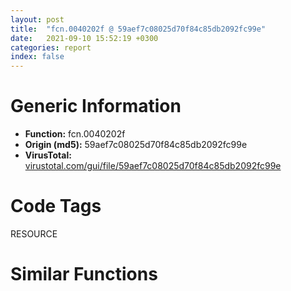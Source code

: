 ```yaml
---
layout: post
title:  "fcn.0040202f @ 59aef7c08025d70f84c85db2092fc99e"
date:   2021-09-10 15:52:19 +0300
categories: report
index: false
---
```


# Generic Information
- **Function:** fcn.0040202f
- **Origin (md5):** 59aef7c08025d70f84c85db2092fc99e
- **VirusTotal:** [virustotal.com/gui/file/59aef7c08025d70f84c85db2092fc99e][virustotal_ref]

# Code Tags
<span class="tag" id="RESOURCE">RESOURCE</span>


# Similar Functions
<script type="text/javascript" src="https://www.gstatic.com/charts/loader.js"></script>
<script type="text/javascript">

    google.charts.load('current', {'packages':['corechart']});
    google.charts.setOnLoadCallback(drawChart);

    function drawChart() {
    var data = new google.visualization.DataTable();
        data.addColumn('number', 'X');
        data.addColumn('number', 'Y');
        data.addColumn({type: 'string', role: 'tooltip', 'p': {'html': true}});
        data.addColumn({'type': 'string', 'role': 'style'});
        
        data.addRows([
    [35.736358642578125, 232.1048583984375, '<b><a href="/report/fcn.0040202f@59aef7c08025d70f84c85db2092fc99e">fcn.0040202f</a><br>@59aef7c08025d70f84c85db2092fc99e</b><br><br>mov eax dword[esp+8]<br>shr eax 4<br>inc eax<br>movzx eax ax<br>push 6<br>push eax<br>push dword[esp+0xc]<br>call dword[sym.imp.KERNEL32.dll_FindResourceA]<br>test eax eax<br>jne 0x40204c<br>ret<br>push dword[esp+8]<br>push eax<br>push dword[esp+0xc]<br>call fcn.00401fd3<br>add esp 0xc<br>ret<br>', 'point { fill-color: #e0440e; }'],
[64.55039978027344, 232.7771453857422, '<b><a href="/report/fcn.00404130@9c2b894b84f59672d8be2e984066f76f">fcn.00404130</a><br>@9c2b894b84f59672d8be2e984066f76f</b><br><br>push ebp<br>mov ebp esp<br>mov eax dword[ebp+0xc]<br>shr eax 4<br>inc eax<br>push 6<br>movzx eax ax<br>push eax<br>push dword[ebp+8]<br>call dword[sym.imp.KERNEL32.dll_FindResourceW]<br>test eax eax<br>jne 0x40414f<br>pop ebp<br>ret<br>push dword[ebp+0xc]<br>push eax<br>push dword[ebp+8]<br>call fcn.004040c0<br>add esp 0xc<br>pop ebp<br>ret<br>', 'null'],
[-125.45904541015625, 68.65711212158203, '<b><a href="/report/fcn.00405350@d59f9c4f445b9f980173dec064f55091">fcn.00405350</a><br>@d59f9c4f445b9f980173dec064f55091</b><br><br>mov eax dword[esp+4]<br>test eax eax<br>jne 0x40535b<br>mov al 1<br>ret<br>push eax<br>call dword[sym.imp.KERNEL32.dll_FreeLibrary]<br>neg eax<br>sbb eax eax<br>neg eax<br>ret<br>', 'null'],
[-84.29234313964844, 43.512149810791016, '<b><a href="/report/fcn.6408a9c0@07e4412910bcf0f5969ef64c44eecb2d">fcn.6408a9c0</a><br>@07e4412910bcf0f5969ef64c44eecb2d</b><br><br>sub esp 8<br>lea eax [esp+4]<br>mov dword[esp] 0<br>push eax<br>lea eax [esp+4]<br>mov dword[esp+8] 4<br>push eax<br>push 0x1008<br>push 0xffff<br>push dword[esp+0x1c]<br>call dword[sym.imp.WS2_32.dll_getsockopt]<br>test eax eax<br>je 0x6408aa01<br>call dword[sym.imp.WS2_32.dll_WSAGetLastError]<br>or eax 0xffffffff<br>add esp 8<br>ret<br>mov eax dword[esp]<br>cmp eax 1<br>jne 0x6408aa0f<br>xor eax eax<br>add esp 8<br>ret<br>cmp eax 2<br>jne 0x6408a9fa<br>mov eax 1<br>add esp 8<br>ret<br>', 'null'],
[-17.455074310302734, 39.92700958251953, '<b><a href="/report/fcn.1000cae0@4c3818fdf32d89a09257dbc9d3e142ea">fcn.1000cae0</a><br>@4c3818fdf32d89a09257dbc9d3e142ea</b><br><br>sub esp 0x60<br>mov eax 0x1002f208<br>push esi<br>lea edx [eax+2]<br>lea esp [esp]<br>mov cx word[eax]<br>add eax 2<br>test cx cx<br>jne 0x1000caf0<br>sub eax edx<br>sar eax 1<br>mov edx eax<br>mov eax edi<br>lea esi [eax+2]<br>mov cx word[eax]<br>add eax 2<br>test cx cx<br>jne 0x1000cb06<br>sub eax esi<br>sar eax 1<br>add eax edx<br>xor ecx ecx<br>lea eax [eax+eax+4]<br>mov edx 2<br>mul edx<br>seto cl<br>neg ecx<br>or ecx eax<br>push ecx<br>call fcn.100130d2<br>mov esi eax<br>add esp 4<br>test esi esi<br>je 0x1000cbb8<br>push edi<br>push 0x1002f208<br>push str._s__s<br>mov edx esi<br>call fcn.1000bb40<br>push 0x44<br>lea eax [esp+0x28]<br>push 0<br>push eax<br>call fcn.100157d0<br>add esp 0x18<br>lea ecx [esp+0x18]<br>push ecx<br>mov dword[esp+0x1c] 0x44<br>call dword[sym.imp.KERNEL32.dll_GetStartupInfoW]<br>xor eax eax<br>lea edx [esp+8]<br>push edx<br>mov dword[esp+0xc] eax<br>mov dword[esp+0x10] eax<br>mov dword[esp+0x14] eax<br>mov dword[esp+0x18] eax<br>lea eax [esp+0x1c]<br>push eax<br>push 0<br>push 0<br>push 0x8000000<br>push 0<br>push 0<br>push 0<br>push esi<br>push 0<br>mov word[esp+0x70] 0<br>call dword[sym.imp.KERNEL32.dll_CreateProcessW]<br>test eax eax<br>push esi<br>jne 0x1000cbbf<br>call fcn.100135dc<br>add esp 4<br>xor eax eax<br>pop esi<br>add esp 0x60<br>ret<br>call fcn.100135dc<br>mov ecx dword[esp+0xc]<br>add esp 4<br>push 0xffffffffffffffff<br>push ecx<br>call dword[sym.imp.KERNEL32.dll_WaitForSingleObject]<br>mov edx dword[esp+0xc]<br>mov esi dword[sym.imp.KERNEL32.dll_CloseHandle]<br>push edx<br>call esi<br>mov eax dword[esp+8]<br>push eax<br>call esi<br>mov eax 1<br>pop esi<br>add esp 0x60<br>ret<br>', 'null'],
[142.13027954101562, 63.45252227783203, '<b><a href="/report/fcn.100049d0@4c3818fdf32d89a09257dbc9d3e142ea">fcn.100049d0</a><br>@4c3818fdf32d89a09257dbc9d3e142ea</b><br><br>sub esp 8<br>push ebx<br>lea eax [esp+4]<br>push eax<br>push 0x2001f<br>push 0<br>push str.SOFTWAREMicrosoftWindowsCurrentVersionUninstall<br>push 0x80000002<br>mov dword[esp+0x18] 0<br>call dword[sym.imp.ADVAPI32.dll_RegOpenKeyExW]<br>test eax eax<br>jne 0x10004a45<br>mov ebx dword[esp+4]<br>push edi<br>push str.DisplayVersion<br>lea ecx [esp+0xc]<br>push ecx<br>lea edi [esp+0x14]<br>mov dword[esp+0x10] ebx<br>mov dword[esp+0x14] 0x104<br>call fcn.10004780<br>test eax eax<br>pop edi<br>jne 0x10004a3a<br>test ebx ebx<br>je 0x10004a30<br>push ebx<br>call dword[sym.imp.ADVAPI32.dll_RegCloseKey]<br>mov eax 1<br>pop ebx<br>add esp 8<br>ret<br>test ebx ebx<br>je 0x10004a45<br>push ebx<br>call dword[sym.imp.ADVAPI32.dll_RegCloseKey]<br>xor eax eax<br>pop ebx<br>add esp 8<br>ret<br>', 'null'],
[117.61737823486328, 105.74010467529297, '<b><a href="/report/fcn.10004b60@4c3818fdf32d89a09257dbc9d3e142ea">fcn.10004b60</a><br>@4c3818fdf32d89a09257dbc9d3e142ea</b><br><br>sub esp 0x10<br>push esi<br>push edi<br>lea eax [esp+8]<br>push eax<br>push 0x2001f<br>push 0<br>push str.SOFTWAREsinasinashow<br>push 0x80000002<br>mov dword[esp+0x1c] 0<br>call dword[sym.imp.ADVAPI32.dll_RegOpenKeyExW]<br>test eax eax<br>jne 0x10004be7<br>mov esi dword[esp+8]<br>lea ecx [esp+0x10]<br>push ecx<br>lea edx [esp+0x10]<br>push edx<br>mov dword[esp+0x14] eax<br>lea eax [esp+0x1c]<br>push eax<br>push 0<br>push str.time<br>mov edi 4<br>push esi<br>mov dword[esp+0x28] edi<br>call dword[sym.imp.ADVAPI32.dll_RegQueryValueExW]<br>test eax eax<br>jne 0x10004bdc<br>cmp dword[esp+0x14] edi<br>jne 0x10004bdc<br>test esi esi<br>mov edi dword[esp+0xc]<br>je 0x10004bd4<br>push esi<br>call dword[sym.imp.ADVAPI32.dll_RegCloseKey]<br>mov eax edi<br>pop edi<br>pop esi<br>add esp 0x10<br>ret<br>test esi esi<br>je 0x10004be7<br>push esi<br>call dword[sym.imp.ADVAPI32.dll_RegCloseKey]<br>pop edi<br>xor eax eax<br>pop esi<br>add esp 0x10<br>ret<br>', 'null'],
[-185.36764526367188, 29.843029022216797, '<b><a href="/report/fcn.00405890@9c2b894b84f59672d8be2e984066f76f">fcn.00405890</a><br>@9c2b894b84f59672d8be2e984066f76f</b><br><br>push esi<br>mov esi ecx<br>mov eax dword[esi+0xd0]<br>test eax eax<br>jne 0x4058dc<br>push eax<br>push eax<br>push eax<br>push eax<br>push esi<br>push 0x405900<br>call fcn.0042c0eb<br>mov dword[esi+0xd0] eax<br>test eax eax<br>jne 0x4058c3<br>push 0x5b88cc<br>call fcn.00405f90<br>add esp 4<br>mov eax dword[esi+0xd0]<br>mov dword[eax+0x28] 0<br>mov dword[esi+0xd4] 1<br>pop esi<br>ret<br>cmp dword[esi+0xd4] 2<br>jne 0x4058f8<br>push dword[eax+0x2c]<br>call dword[sym.imp.KERNEL32.dll_ResumeThread]<br>mov dword[esi+0xd4] 1<br>pop esi<br>ret<br>', 'null'],
[-33.019805908203125, -147.65911865234375, '<b><a href="/report/fcn.10004680@4c3818fdf32d89a09257dbc9d3e142ea">fcn.10004680</a><br>@4c3818fdf32d89a09257dbc9d3e142ea</b><br><br>push ecx<br>push ebx<br>push ebp<br>mov ebp dword[esp+0x10]<br>push esi<br>push edi<br>xor edi edi<br>push edi<br>mov ecx 0x10035aa8<br>call fcn.10012ae2<br>mov esi eax<br>test esi esi<br>mov dword[esp+0x10] 1<br>je 0x100046f1<br>test edi edi<br>jne 0x100046f1<br>mov eax ebp<br>shr eax 4<br>add eax 1<br>push edi<br>movzx ecx ax<br>push ecx<br>push 6<br>push esi<br>call dword[sym.imp.KERNEL32.dll_FindResourceExW]<br>mov ebx eax<br>test ebx ebx<br>je 0x100046d5<br>push esi<br>mov eax ebp<br>call fcn.10004620<br>mov edi eax<br>add esp 4<br>test edi edi<br>jne 0x100046f9<br>mov ebx dword[esp+0x10]<br>push ebx<br>mov ecx 0x10035aa8<br>call fcn.10012ae2<br>mov esi eax<br>add ebx 1<br>test esi esi<br>mov dword[esp+0x10] ebx<br>jne 0x100046a4<br>pop edi<br>pop esi<br>pop ebp<br>xor eax eax<br>pop ebx<br>pop ecx<br>ret<br>pop edi<br>mov eax esi<br>pop esi<br>pop ebp<br>pop ebx<br>pop ecx<br>ret<br>', 'null'],
[-207.42257690429688, -24.941720962524414, '<b><a href="/report/fcn.005ba7b0@52d540e8e13e0f0bbb8946b2363a382d">fcn.005ba7b0</a><br>@52d540e8e13e0f0bbb8946b2363a382d</b><br><br>push esi<br>mov esi edx<br>push edi<br>mov eax esi<br>mov edi ecx<br>shr eax 4<br>push 0<br>inc eax<br>movzx eax ax<br>push eax<br>push 6<br>push edi<br>call dword[sym.imp.KERNEL32.dll_FindResourceExW]<br>test eax eax<br>jne 0x5ba7d2<br>pop edi<br>pop esi<br>ret<br>push esi<br>mov edx eax<br>mov ecx edi<br>call fcn.005ba840<br>add esp 4<br>pop edi<br>pop esi<br>ret<br>', 'null'],
[-180.75193786621094, -13.80897045135498, '<b><a href="/report/fcn.005ba8b0@52d540e8e13e0f0bbb8946b2363a382d">fcn.005ba8b0</a><br>@52d540e8e13e0f0bbb8946b2363a382d</b><br><br>push esi<br>mov esi edx<br>push edi<br>mov eax esi<br>mov edi ecx<br>shr eax 4<br>inc eax<br>push 6<br>movzx eax ax<br>push eax<br>push edi<br>call dword[sym.imp.KERNEL32.dll_FindResourceW]<br>test eax eax<br>jne 0x5ba8d0<br>pop edi<br>pop esi<br>ret<br>push esi<br>mov edx eax<br>mov ecx edi<br>call fcn.005ba840<br>add esp 4<br>pop edi<br>pop esi<br>ret<br>', 'null'],
[65.27904510498047, 51.61626434326172, '<b><a href="/report/fcn.00454820@4fe6510221c33bf023f6abed461fc13f">fcn.00454820</a><br>@4fe6510221c33bf023f6abed461fc13f</b><br><br>sub esp 0x18<br>lea eax [esp+4]<br>push eax<br>push 0x28<br>call dword[sym.imp.KERNEL32.dll_GetCurrentProcess]<br>push eax<br>call dword[sym.imp.ADVAPI32.dll_OpenProcessToken]<br>test eax eax<br>jne 0x454841<br>xor al al<br>add esp 0x18<br>ret<br>lea ecx [esp+0xc]<br>push ecx<br>push str.SeShutdownPrivilege<br>push 0<br>call dword[sym.imp.ADVAPI32.dll_LookupPrivilegeValueW]<br>mov eax dword[esp+4]<br>push 0<br>push 0<br>push 0<br>lea edx [esp+0x14]<br>push edx<br>push 0<br>push eax<br>mov dword[esp+0x20] 1<br>mov dword[esp+0x2c] 2<br>call dword[sym.imp.ADVAPI32.dll_AdjustTokenPrivileges]<br>call dword[sym.imp.KERNEL32.dll_GetLastError]<br>test eax eax<br>jne 0x45483b<br>mov ecx dword[esp+0x1c]<br>push eax<br>push ecx<br>call dword[sym.imp.USER32.dll_ExitWindowsEx]<br>test eax eax<br>setne al<br>add esp 0x18<br>ret<br>', 'null'],
[-20.722198486328125, -19.149503707885742, '<b><a href="/report/fcn.00453e70@289859175c221b107317af7727d26c17">fcn.00453e70</a><br>@289859175c221b107317af7727d26c17</b><br><br>push ecx<br>push ebx<br>mov ebx dword[esp+0xc]<br>push edi<br>xor edi edi<br>mov dword[esp+8] edi<br>cmp ebx edi<br>jne 0x453e87<br>pop edi<br>xor eax eax<br>pop ebx<br>pop ecx<br>ret<br>mov eax dword[ebx+0xc]<br>push ebp<br>mov ebp dword[eax]<br>cmp ebp edi<br>je 0x453f8b<br>mov dword[esp+0x14] edi<br>push esi<br>lea ebx [ebx]<br>push 0x20<br>push 1<br>call dword[0x4cfe90]<br>mov esi eax<br>add esp 8<br>test esi esi<br>je 0x453f75<br>mov ecx dword[ebx]<br>push ecx<br>call dword[0x4cfe8c]<br>add esp 4<br>mov dword[esi+0x14] eax<br>test eax eax<br>je 0x453f55<br>push 0x10<br>push 1<br>call dword[0x4cfe90]<br>add esp 8<br>mov dword[esi+0x18] eax<br>test eax eax<br>je 0x453f61<br>cmp dword[esp+0x10] 0<br>jne 0x453eed<br>mov dword[esp+0x10] esi<br>test edi edi<br>je 0x453ef4<br>mov dword[edi+0x1c] esi<br>movsx edx word[ebx+8]<br>mov eax edx<br>sub eax 2<br>mov dword[esi+4] edx<br>mov dword[esi+8] 1<br>mov dword[esi+0x10] 0x10<br>jne 0x453f2f<br>mov edi dword[esi+0x18]<br>mov eax dword[ebp]<br>mov edx dword[esp+0x1c]<br>mov dword[edi+4] eax<br>mov cx word[ebx+8]<br>push edx<br>mov word[edi] cx<br>call dword[sym.imp.WS2_32.dll_htons]<br>mov word[edi+2] ax<br>mov eax dword[esp+0x18]<br>mov ecx dword[ebx+0xc]<br>mov ebp dword[eax+ecx+4]<br>add eax 4<br>mov edi esi<br>mov dword[esp+0x18] eax<br>test ebp ebp<br>jne 0x453ea0<br>mov eax dword[esp+0x10]<br>pop esi<br>pop ebp<br>pop edi<br>pop ebx<br>pop ecx<br>ret<br>push esi<br>call dword[0x4cfe84]<br>add esp 4<br>jmp 0x453f75<br>mov edx dword[esi+0x14]<br>push edx<br>call dword[0x4cfe84]<br>push esi<br>call dword[0x4cfe84]<br>add esp 8<br>mov eax dword[esp+0x10]<br>push eax<br>call fcn.00453c70<br>add esp 4<br>mov dword[esp+0x10] 0<br>pop esi<br>mov eax dword[esp+0xc]<br>pop ebp<br>pop edi<br>pop ebx<br>pop ecx<br>ret<br>', 'null'],
[-68.97425079345703, -0.9554634690284729, '<b><a href="/report/fcn.004532a0@289859175c221b107317af7727d26c17">fcn.004532a0</a><br>@289859175c221b107317af7727d26c17</b><br><br>sub esp 8<br>push esi<br>push edi<br>mov edi dword[esp+0x14]<br>mov esi dword[edi+0x5d8]<br>test esi esi<br>je 0x4532f9<br>mov eax dword[edi+0x44]<br>test eax eax<br>jne 0x4532bf<br>cmp dword[edi+0x40] eax<br>je 0x4532f9<br>mov dword[esp+8] esi<br>mov dword[esp+0xc] 0<br>test eax eax<br>jne 0x4532d2<br>mov eax dword[edi+0x40]<br>push 0x453280<br>lea ecx [esp+0xc]<br>add eax 0x68<br>push ecx<br>push eax<br>call fcn.0046e3a0<br>add esp 0xc<br>cmp dword[esp+0xc] 0<br>jne 0x453302<br>mov dword[edi+0x5d8] 0<br>pop edi<br>or eax 0xffffffff<br>pop esi<br>add esp 8<br>ret<br>mov eax dword[esp+0x18]<br>test eax eax<br>je 0x45330c<br>mov dword[eax] esi<br>cmp dword[esi+0x17c] 0<br>mov edi dword[esi+0x154]<br>jne 0x4532f9<br>push 2<br>push 1<br>lea edx [esp+0x1c]<br>push edx<br>push edi<br>call dword[sym.imp.WS2_32.dll_recv]<br>test eax eax<br>je 0x4532f9<br>mov eax edi<br>pop edi<br>pop esi<br>add esp 8<br>ret<br>', 'null'],
[8.460650444030762, 88.7372055053711, '<b><a href="/report/fcn.005171a0@c60344b51fa39a329b92557d24ff7670">fcn.005171a0</a><br>@c60344b51fa39a329b92557d24ff7670</b><br><br>sub esp 0xc<br>push esi<br>push 0x5de200<br>call dword[sym.imp.KERNEL32.dll_LoadLibraryW]<br>mov esi eax<br>test esi esi<br>je 0x517214<br>push str.RtlGetNtVersionNumbers<br>push esi<br>mov dword[esp+0xc] 0<br>mov dword[esp+0x10] 0<br>mov dword[esp+0x14] 0<br>call dword[sym.imp.KERNEL32.dll_GetProcAddress]<br>test eax eax<br>je 0x51720d<br>lea ecx [esp+0xc]<br>push ecx<br>lea edx [esp+0xc]<br>push edx<br>lea ecx [esp+0xc]<br>push ecx<br>call eax<br>cmp dword[esp+4] 6<br>jne 0x51720d<br>mov eax dword[esp+8]<br>cmp eax 3<br>je 0x517203<br>cmp eax 2<br>jne 0x51720d<br>mov eax 1<br>pop esi<br>add esp 0xc<br>ret<br>push esi<br>call dword[sym.imp.KERNEL32.dll_FreeLibrary]<br>xor eax eax<br>pop esi<br>add esp 0xc<br>ret<br>', 'null'],
[46.32756423950195, 6.141931533813477, '<b><a href="/report/fcn.00471e50@289859175c221b107317af7727d26c17">fcn.00471e50</a><br>@289859175c221b107317af7727d26c17</b><br><br>sub esp 0xc<br>push ebx<br>push ebp<br>push esi<br>push edi<br>mov edi dword[esp+0x24]<br>mov eax edi<br>lea edx [eax+1]<br>mov cl byte[eax]<br>inc eax<br>test cl cl<br>jne 0x471e60<br>sub eax edx<br>mov esi eax<br>lea ebp [esi+esi]<br>push ebp<br>call dword[0x4cfe80]<br>mov ebx eax<br>add esp 4<br>test ebx ebx<br>jne 0x471e89<br>pop edi<br>pop esi<br>pop ebp<br>lea eax [ebx+0x1b]<br>pop ebx<br>add esp 0xc<br>ret<br>mov ecx ebx<br>call fcn.00471df0<br>push 0xf0000000<br>push 1<br>push 0<br>push 0<br>lea eax [esp+0x24]<br>push eax<br>call dword[sym.imp.ADVAPI32.dll_CryptAcquireContextA]<br>mov esi dword[esp+0x28]<br>test eax eax<br>je 0x471f0f<br>mov edx dword[esp+0x14]<br>lea ecx [esp+0x10]<br>push ecx<br>push 0<br>push 0<br>push 0x8002<br>push edx<br>call dword[sym.imp.ADVAPI32.dll_CryptCreateHash]<br>test eax eax<br>je 0x471f02<br>mov eax dword[esp+0x10]<br>push 0<br>push ebp<br>push ebx<br>push eax<br>mov dword[esp+0x28] 0x10<br>call dword[sym.imp.ADVAPI32.dll_CryptHashData]<br>mov edx dword[esp+0x10]<br>push 0<br>lea ecx [esp+0x1c]<br>push ecx<br>push esi<br>push 2<br>push edx<br>call dword[sym.imp.ADVAPI32.dll_CryptGetHashParam]<br>mov eax dword[esp+0x10]<br>push eax<br>call dword[sym.imp.ADVAPI32.dll_CryptDestroyHash]<br>mov ecx dword[esp+0x14]<br>push 0<br>push ecx<br>call dword[sym.imp.ADVAPI32.dll_CryptReleaseContext]<br>xor eax eax<br>mov dword[esi+0x10] eax<br>push ebx<br>mov byte[esi+0x14] al<br>call dword[0x4cfe84]<br>add esp 4<br>pop edi<br>pop esi<br>pop ebp<br>xor eax eax<br>pop ebx<br>add esp 0xc<br>ret<br>', 'null'],
[132.81932067871094, 32.42734909057617, '<b><a href="/report/fcn.10004a50@4c3818fdf32d89a09257dbc9d3e142ea">fcn.10004a50</a><br>@4c3818fdf32d89a09257dbc9d3e142ea</b><br><br>sub esp 8<br>push ebx<br>push ebp<br>mov ebp dword[sym.imp.ADVAPI32.dll_RegOpenKeyExW]<br>push esi<br>push edi<br>mov esi eax<br>lea eax [esp+0x10]<br>push eax<br>push 0x2001f<br>xor ebx ebx<br>push ebx<br>push str.SOFTWAREsinasinashow<br>push 0x80000002<br>mov dword[esp+0x24] ebx<br>call ebp<br>cmp eax ebx<br>jne 0x10004ac5<br>mov ebx dword[esp+0x10]<br>push str.path<br>lea ecx [esp+0x14]<br>push ecx<br>lea edi [esp+0x1c]<br>mov dword[esp+0x18] ebx<br>mov dword[esp+0x1c] 0x104<br>call fcn.10004780<br>test eax eax<br>jne 0x10004ac5<br>cmp dword[esp+0x14] eax<br>je 0x10004ac5<br>test ebx ebx<br>je 0x10004ab8<br>push ebx<br>call dword[sym.imp.ADVAPI32.dll_RegCloseKey]<br>pop edi<br>pop esi<br>pop ebp<br>mov eax 1<br>pop ebx<br>add esp 8<br>ret<br>lea edx [esp+0x14]<br>push edx<br>push 0x2001f<br>push 0<br>push str.SOFTWAREMicrosoftWindowsCurrentVersionUninstall<br>push 0x80000002<br>mov dword[esp+0x28] 0<br>call ebp<br>test eax eax<br>mov ebp dword[sym.imp.ADVAPI32.dll_RegCloseKey]<br>jne 0x10004b44<br>xor eax eax<br>test ebx ebx<br>je 0x10004af8<br>push ebx<br>call ebp<br>test eax eax<br>mov ebx dword[esp+0x14]<br>mov dword[esp+0x10] ebx<br>jne 0x10004b44<br>push str.UninstallString<br>lea eax [esp+0x14]<br>push eax<br>lea edi [esp+0x1c]<br>mov dword[esp+0x1c] 0x104<br>call fcn.10004780<br>test eax eax<br>jne 0x10004b44<br>cmp dword[esp+0x14] eax<br>je 0x10004b44<br>push esi<br>call dword[sym.imp.SHLWAPI.dll_PathRemoveFileSpecW]<br>test ebx ebx<br>je 0x10004b37<br>push ebx<br>call ebp<br>pop edi<br>pop esi<br>pop ebp<br>mov eax 1<br>pop ebx<br>add esp 8<br>ret<br>test ebx ebx<br>je 0x10004b4b<br>push ebx<br>call ebp<br>pop edi<br>pop esi<br>pop ebp<br>xor eax eax<br>pop ebx<br>add esp 8<br>ret<br>', 'null'],
[23.32305908203125, -22.879539489746094, '<b><a href="/report/fcn.00470010@4fe6510221c33bf023f6abed461fc13f">fcn.00470010</a><br>@4fe6510221c33bf023f6abed461fc13f</b><br><br>sub esp 0x258<br>push ebx<br>push ebp<br>push esi<br>mov esi eax<br>mov ebp 1<br>push edi<br>mov dword[esp+0x10] ebp<br>test esi esi<br>je 0x47008c<br>cmp word[esi] 0<br>je 0x47008c<br>push 4<br>push str._<br>push esi<br>call fcn.0048e8e4<br>add esp 0xc<br>test eax eax<br>mov eax esi<br>jne 0x470048<br>lea eax [esi+8]<br>mov ebx 0x4aa5e8<br>call fcn.004095d0<br>test eax eax<br>je 0x47007b<br>lea eax [esp+0x18]<br>push eax<br>push esi<br>call dword[sym.imp.KERNEL32.dll_FindFirstFileW]<br>cmp eax 0xffffffff<br>je 0x47008c<br>push eax<br>call dword[sym.imp.KERNEL32.dll_FindClose]<br>mov eax ebp<br>pop edi<br>pop esi<br>pop ebp<br>pop ebx<br>add esp 0x258<br>ret<br>push esi<br>call dword[sym.imp.KERNEL32.dll_GetFileAttributesW]<br>cmp eax 0xffffffff<br>setne al<br>test al al<br>jne 0x47006e<br>push 0<br>push 0<br>push 1<br>push 0<br>push 0<br>push 0x40000000<br>push esi<br>call dword[sym.imp.KERNEL32.dll_CreateFileW]<br>mov edi eax<br>cmp edi 0xffffffff<br>je 0x47006e<br>mov edx dword[esp+0x26c]<br>mov eax edx<br>lea esi [eax+2]<br>mov cx word[eax]<br>add eax 2<br>test cx cx<br>jne 0x4700b5<br>mov ebp dword[sym.imp.KERNEL32.dll_WriteFile]<br>sub eax esi<br>sar eax 1<br>mov esi eax<br>mov ecx 0x5d<br>push 0<br>mov word[edx+esi*2] cx<br>lea edx [esp+0x18]<br>push edx<br>push 4<br>push 0x4bcd34<br>push edi<br>lea ebx [esi+esi+2]<br>call ebp<br>test eax eax<br>je 0x470112<br>cmp dword[esp+0x14] 4<br>jne 0x470112<br>mov ecx dword[esp+0x26c]<br>push 0<br>lea eax [esp+0x18]<br>push eax<br>push ebx<br>push ecx<br>push edi<br>call ebp<br>test eax eax<br>je 0x470112<br>cmp dword[esp+0x14] ebx<br>je 0x47011a<br>mov dword[esp+0x10] 0<br>push edi<br>call dword[sym.imp.KERNEL32.dll_CloseHandle]<br>test eax eax<br>jne 0x470129<br>mov dword[esp+0x10] eax<br>mov eax dword[esp+0x26c]<br>pop edi<br>xor edx edx<br>mov word[eax+esi*2] dx<br>mov eax dword[esp+0xc]<br>pop esi<br>pop ebp<br>pop ebx<br>add esp 0x258<br>ret<br>', 'null'],
[-25.00604248046875, -64.49333953857422, '<b><a href="/report/fcn.0045fa10@289859175c221b107317af7727d26c17">fcn.0045fa10</a><br>@289859175c221b107317af7727d26c17</b><br><br>push ecx<br>cmp dword[esp+0xc] 0x1f<br>mov eax dword[esp+8]<br>mov eax dword[eax]<br>push ebx<br>mov ebx dword[eax+0x128]<br>mov dword[esp+4] eax<br>jne 0x45fb79<br>push ebp<br>push esi<br>push edi<br>lea edi [ebx+0x1cb0]<br>lea ebp [ebx+0x1eb0]<br>mov dword[ebp] edi<br>cmp edi ebp<br>jae 0x45fa49<br>mov byte[edi] 0xff<br>inc dword[ebp]<br>mov eax dword[ebp]<br>cmp eax ebp<br>jae 0x45fa56<br>mov byte[eax] 0xfa<br>inc dword[ebp]<br>mov eax dword[ebp]<br>cmp eax ebp<br>jae 0x45fa63<br>mov byte[eax] 0x1f<br>inc dword[ebp]<br>movzx ecx word[ebx+0x1ca8]<br>mov esi dword[sym.imp.WS2_32.dll_htons]<br>push ecx<br>call esi<br>movzx edx ax<br>movzx eax word[ebx+0x1caa]<br>push eax<br>mov dword[esp+0x20] edx<br>call esi<br>movzx ecx ax<br>mov eax dword[ebp]<br>cmp eax ebp<br>jae 0x45fa97<br>mov dl byte[esp+0x1c]<br>mov byte[eax] dl<br>inc dword[ebp]<br>mov eax dword[ebp]<br>cmp eax ebp<br>jae 0x45faa7<br>mov dl byte[esp+0x1d]<br>mov byte[eax] dl<br>inc dword[ebp]<br>mov eax dword[ebp]<br>cmp eax ebp<br>jae 0x45fab3<br>mov byte[eax] cl<br>inc dword[ebp]<br>mov eax dword[ebp]<br>cmp eax ebp<br>jae 0x45fabf<br>mov byte[eax] ch<br>inc dword[ebp]<br>mov eax dword[ebp]<br>cmp eax ebp<br>jae 0x45facc<br>mov byte[eax] 0xff<br>inc dword[ebp]<br>mov eax dword[ebp]<br>cmp eax ebp<br>jae 0x45fad9<br>mov byte[eax] 0xf0<br>inc dword[ebp]<br>mov eax dword[ebp]<br>mov esi dword[esp+0x10]<br>mov ecx eax<br>sub ecx edi<br>sub ecx 2<br>push ecx<br>mov dword[ebx+0x1eb4] eax<br>lea eax [ebx+0x1cb2]<br>push 0x3e<br>mov dword[ebp] edi<br>call fcn.0045f030<br>mov ebp dword[sym.imp.WS2_32.dll_send]<br>add esp 8<br>push 0<br>push 3<br>push edi<br>mov edi dword[esp+0x24]<br>mov edx dword[edi+0x154]<br>push edx<br>call ebp<br>mov esi dword[sym.imp.WS2_32.dll_WSAGetLastError]<br>test eax eax<br>jge 0x45fb38<br>call esi<br>push eax<br>mov eax dword[esp+0x14]<br>push str.Sending_data_failed___d_<br>push eax<br>call fcn.00450880<br>add esp 0xc<br>lea ecx [ebx+0x1cb3]<br>push 4<br>push ecx<br>call fcn.0045f8b0<br>mov edx dword[edi+0x154]<br>add esp 8<br>push 0<br>push 2<br>add ebx 0x1cb7<br>push ebx<br>push edx<br>call ebp<br>test eax eax<br>jge 0x45fb76<br>call esi<br>push eax<br>mov eax dword[esp+0x14]<br>push str.Sending_data_failed___d_<br>push eax<br>call fcn.00450880<br>add esp 0xc<br>pop edi<br>pop esi<br>pop ebp<br>pop ebx<br>pop ecx<br>ret<br>', 'null'],
[-60.14955139160156, 110.12223052978516, '<b><a href="/report/fcn.00405330@d59f9c4f445b9f980173dec064f55091">fcn.00405330</a><br>@d59f9c4f445b9f980173dec064f55091</b><br><br>mov eax dword[esp+4]<br>test eax eax<br>jne 0x405339<br>ret<br>mov ecx dword[esp+8]<br>push ecx<br>push eax<br>call dword[sym.imp.KERNEL32.dll_GetProcAddress]<br>ret<br>', 'null'],
[137.38824462890625, -79.42082214355469, '<b><a href="/report/fcn.00446290@289859175c221b107317af7727d26c17">fcn.00446290</a><br>@289859175c221b107317af7727d26c17</b><br><br>sub esp 0x194<br>mov eax dword[0x4cfec0]<br>xor eax esp<br>mov dword[esp+0x190] eax<br>lea eax [esp]<br>push eax<br>push 0x202<br>call dword[sym.imp.WS2_32.dll_WSAStartup]<br>test eax eax<br>jne 0x4462e2<br>mov eax dword[esp]<br>cmp al 2<br>jne 0x4462dc<br>shr eax 8<br>cmp al 2<br>jne 0x4462dc<br>xor eax eax<br>mov ecx dword[esp+0x190]<br>xor ecx esp<br>call fcn.0047641d<br>add esp 0x194<br>ret<br>call dword[sym.imp.WS2_32.dll_WSACleanup]<br>mov ecx dword[esp+0x190]<br>xor ecx esp<br>mov eax 2<br>call fcn.0047641d<br>add esp 0x194<br>ret<br>', 'null'],
[34.243736267089844, -130.80804443359375, '<b><a href="/report/fcn.00509d80@e2ba7f10eb234338a49853c34d7d9c56">fcn.00509d80</a><br>@e2ba7f10eb234338a49853c34d7d9c56</b><br><br>push ebx<br>mov ebx dword[esp+8]<br>test ebx ebx<br>jne 0x509da5<br>push 0xb0<br>push str..crypto_bio_b_sock.c<br>push 0x71<br>push 0x6b<br>push 0x20<br>call fcn.00443760<br>add esp 0x14<br>xor eax eax<br>pop ebx<br>ret<br>push ebp<br>push esi<br>push edi<br>push ebx<br>call fcn.004f61dc<br>add esp 4<br>test eax eax<br>je 0x509dc6<br>mov ecx dword[esp+0x18]<br>mov word[ecx] ax<br>pop edi<br>pop esi<br>pop ebp<br>mov eax 1<br>pop ebx<br>ret<br>push 0xb7<br>push str..crypto_bio_b_sock.c<br>push 0x17<br>push 9<br>call fcn.00454f00<br>add esp 0x10<br>push 0x555ba4<br>push ebx<br>call dword[sym.imp.WS2_32.dll_getservbyname]<br>mov ebp dword[esp+0x18]<br>mov esi eax<br>test esi esi<br>je 0x509e01<br>movzx edx word[esi+8]<br>push edx<br>call dword[sym.imp.WS2_32.dll_ntohs]<br>mov word[ebp] ax<br>push 0xc3<br>push str..crypto_bio_b_sock.c<br>push 0x17<br>push 0xa<br>call fcn.00454f00<br>add esp 0x10<br>test esi esi<br>jne 0x509dbc<br>mov edi str.http<br>mov esi ebx<br>mov ecx 5<br>xor eax eax<br>repe cmpsb<br>jne 0x509e3d<br>pop edi<br>pop esi<br>mov word[ebp] 0x50<br>pop ebp<br>mov eax 1<br>pop ebx<br>ret<br>mov edi str.telnet<br>mov esi ebx<br>mov ecx 7<br>xor edx edx<br>repe cmpsb<br>jne 0x509e5d<br>pop edi<br>pop esi<br>mov word[ebp] 0x17<br>pop ebp<br>lea eax [edx+1]<br>pop ebx<br>ret<br>mov edi str.socks<br>mov esi ebx<br>mov ecx 6<br>xor eax eax<br>repe cmpsb<br>jne 0x509e7f<br>pop edi<br>pop esi<br>mov word[ebp] 0x438<br>pop ebp<br>mov eax 1<br>pop ebx<br>ret<br>mov edi str.https<br>mov esi ebx<br>mov ecx 6<br>xor edx edx<br>repe cmpsb<br>je 0x509ea3<br>mov edi 0x519964<br>mov esi ebx<br>mov ecx 4<br>xor eax eax<br>repe cmpsb<br>jne 0x509eb3<br>pop edi<br>pop esi<br>mov word[ebp] 0x1bb<br>pop ebp<br>mov eax 1<br>pop ebx<br>ret<br>mov edi 0x50c4cc<br>mov esi ebx<br>mov ecx 4<br>xor edx edx<br>repe cmpsb<br>jne 0x509ed3<br>pop edi<br>pop esi<br>mov word[ebp] 0x15<br>pop ebp<br>lea eax [edx+1]<br>pop ebx<br>ret<br>mov edi str.gopher<br>mov esi ebx<br>mov ecx 7<br>xor eax eax<br>repe cmpsb<br>jne 0x509ef5<br>pop edi<br>pop esi<br>mov word[ebp] 0x46<br>pop ebp<br>mov eax 1<br>pop ebx<br>ret<br>push 0xd8<br>push str..crypto_bio_b_sock.c<br>call dword[sym.imp.WS2_32.dll_WSAGetLastError]<br>push eax<br>push 3<br>push 2<br>call fcn.00443760<br>push 0x54bd8c<br>push ebx<br>push str.service<br>push 3<br>call fcn.00443a40<br>add esp 0x24<br>pop edi<br>pop esi<br>pop ebp<br>xor eax eax<br>pop ebx<br>ret<br>', 'null'],
[-54.954288482666016, -35.28266906738281, '<b><a href="/report/fcn.00462340@289859175c221b107317af7727d26c17">fcn.00462340</a><br>@289859175c221b107317af7727d26c17</b><br><br>sub esp 0xc<br>push ebx<br>mov ebx dword[esp+0x1c]<br>push ebp<br>push esi<br>mov esi dword[esp+0x20]<br>mov eax dword[esi]<br>mov ebp dword[esi+0x154]<br>push edi<br>xor edi edi<br>add esi 0x400<br>mov dword[esp+0x14] eax<br>mov dword[esp+0x10] edi<br>mov dword[esp+0x18] edi<br>cmp ebx edi<br>je 0x462373<br>mov dword[ebx] edi<br>jmp 0x462377<br>lea ebx [esp+0x18]<br>mov ecx dword[esp+0x20]<br>mov dword[ecx] edi<br>cmp dword[ebx] edi<br>jne 0x46241f<br>push esi<br>call fcn.0046f6a0<br>add esp 4<br>test eax eax<br>jle 0x462430<br>mov ecx 0x3e8<br>cmp eax ecx<br>jge 0x4623a1<br>mov ecx eax<br>cmp dword[esi] 0<br>je 0x4623ad<br>cmp dword[esp+0x10] 2<br>jl 0x4623c8<br>push ecx<br>push 0xffffffffffffffff<br>push 0xffffffffffffffff<br>push ebp<br>call fcn.00446660<br>add esp 0x10<br>cmp eax 0xffffffff<br>je 0x46245c<br>test eax eax<br>je 0x462405<br>push ebp<br>lea ecx [esp+0x2c]<br>mov eax esi<br>call fcn.004622e0<br>mov edi eax<br>add esp 4<br>test edi edi<br>jne 0x46241f<br>mov eax dword[esp+0x28]<br>test eax eax<br>jne 0x4623f5<br>cmp dword[esi] eax<br>je 0x4623f5<br>mov ecx dword[esp+0x20]<br>inc dword[esp+0x10]<br>add dword[ecx] eax<br>jmp 0x462416<br>mov ecx dword[esp+0x20]<br>add dword[ecx] eax<br>mov dword[esp+0x10] 0<br>jmp 0x462416<br>mov edx dword[esp+0x24]<br>push edx<br>call fcn.0046b9c0<br>add esp 4<br>test eax eax<br>jne 0x46244f<br>cmp dword[ebx] 0<br>je 0x462385<br>mov eax edi<br>pop edi<br>mov dword[esi+0x10] 0<br>pop esi<br>pop ebp<br>pop ebx<br>add esp 0xc<br>ret<br>mov eax dword[esp+0x14]<br>push str.FTP_response_timeout<br>push eax<br>call fcn.00450880<br>add esp 8<br>pop edi<br>pop esi<br>pop ebp<br>mov eax 0x1c<br>pop ebx<br>add esp 0xc<br>ret<br>pop edi<br>pop esi<br>pop ebp<br>mov eax 0x2a<br>pop ebx<br>add esp 0xc<br>ret<br>call dword[sym.imp.WS2_32.dll_WSAGetLastError]<br>mov ecx dword[esp+0x14]<br>push eax<br>push str.FTP_response_aborted_due_to_select_poll_error:__d<br>push ecx<br>call fcn.00450880<br>add esp 0xc<br>pop edi<br>pop esi<br>pop ebp<br>mov eax 0x38<br>pop ebx<br>add esp 0xc<br>ret<br>', 'null'],
[35.70258712768555, 101.29181671142578, '<b><a href="/report/fcn.00517120@c60344b51fa39a329b92557d24ff7670">fcn.00517120</a><br>@c60344b51fa39a329b92557d24ff7670</b><br><br>sub esp 0xc<br>push esi<br>push 0x5de200<br>call dword[sym.imp.KERNEL32.dll_LoadLibraryW]<br>mov esi eax<br>test esi esi<br>je 0x51718d<br>push str.RtlGetNtVersionNumbers<br>push esi<br>mov dword[esp+0xc] 0<br>mov dword[esp+0x10] 0<br>mov dword[esp+0x14] 0<br>call dword[sym.imp.KERNEL32.dll_GetProcAddress]<br>test eax eax<br>je 0x517186<br>lea ecx [esp+0xc]<br>push ecx<br>lea edx [esp+0xc]<br>push edx<br>lea ecx [esp+0xc]<br>push ecx<br>call eax<br>cmp dword[esp+4] 0xa<br>jne 0x517186<br>cmp dword[esp+8] 0<br>jne 0x517186<br>mov eax 1<br>pop esi<br>add esp 0xc<br>ret<br>push esi<br>call dword[sym.imp.KERNEL32.dll_FreeLibrary]<br>xor eax eax<br>pop esi<br>add esp 0xc<br>ret<br>', 'null'],
[71.0867691040039, -41.251155853271484, '<b><a href="/report/fcn.00404c40@d59f9c4f445b9f980173dec064f55091">fcn.00404c40</a><br>@d59f9c4f445b9f980173dec064f55091</b><br><br>mov eax dword[esp+4]<br>push esi<br>mov esi dword[esp+0xc]<br>push 0x400<br>push esi<br>push 0<br>mov word[esi] 0<br>sub eax 2<br>call dword[sym.imp.KERNEL32.dll_GetModuleFileNameW]<br>test eax eax<br>je 0x404c93<br>cmp eax 0x400<br>je 0x404c93<br>push 0x5c<br>push esi<br>mov word[esi+eax*2] 0<br>call fcn.0040ab78<br>add esp 8<br>test eax eax<br>je 0x404c8f<br>add esi 0x800<br>cmp eax esi<br>jae 0x404c8f<br>mov word[eax+2] 0<br>mov al 1<br>pop esi<br>ret<br>xor al al<br>pop esi<br>ret<br>', 'null'],
[-89.9242172241211, -73.35077667236328, '<b><a href="/report/fcn.0045eca0@289859175c221b107317af7727d26c17">fcn.0045eca0</a><br>@289859175c221b107317af7727d26c17</b><br><br>push ecx<br>mov edx dword[edi+0x154]<br>mov al byte[esp+8]<br>push esi<br>mov esi dword[edi]<br>push 0<br>push 3<br>lea ecx [esp+0xc]<br>push ecx<br>push edx<br>mov byte[esp+0x14] 0xff<br>mov byte[esp+0x15] al<br>mov byte[esp+0x16] bl<br>call dword[sym.imp.WS2_32.dll_send]<br>test eax eax<br>jge 0x45ece4<br>call dword[sym.imp.WS2_32.dll_WSAGetLastError]<br>push eax<br>push str.Sending_data_failed___d_<br>push esi<br>call fcn.00450880<br>add esp 0xc<br>mov esi dword[esp+0xc]<br>mov ecx dword[edi]<br>push str.SENT<br>mov eax ebx<br>call fcn.0045eba0<br>add esp 4<br>pop esi<br>pop ecx<br>ret<br>', 'null'],
[108.4554443359375, 230.57916259765625, '<b><a href="/report/fcn.004d05c1@9c2b894b84f59672d8be2e984066f76f">fcn.004d05c1</a><br>@9c2b894b84f59672d8be2e984066f76f</b><br><br>push ebp<br>mov ebp esp<br>push ecx<br>push ecx<br>lea eax [ebp-4]<br>mov dword[ebp-4] 4<br>push eax<br>push dword[ebp+0xc]<br>lea eax [ebp-8]<br>push eax<br>push 0<br>push dword[ebp+8]<br>push dword[ecx]<br>call dword[sym.imp.ADVAPI32.dll_RegQueryValueExW]<br>test eax eax<br>jne 0x4d05f6<br>mov eax dword[ebp-8]<br>sub eax 4<br>neg eax<br>sbb eax eax<br>and eax 0xd<br>mov esp ebp<br>pop ebp<br>ret 8<br>', 'null'],
[-237.72630310058594, 24.234891891479492, '<b><a href="/report/fcn.00445110@3dfcfb1d918b690c00de324bcfcdc082">fcn.00445110</a><br>@3dfcfb1d918b690c00de324bcfcdc082</b><br><br>push ebp<br>mov ebp esp<br>push esi<br>mov esi dword[ebp+8]<br>push esi<br>call dword[sym.imp.WS2_32.dll_gethostbyname]<br>test eax eax<br>jne 0x44513f<br>call dword[sym.imp.WS2_32.dll_WSAGetLastError]<br>push eax<br>push esi<br>push str.gethostbyname__s_error_:__d_n<br>call dword[sym.imp.MSVCR120.dll_printf]<br>add esp 0xc<br>xor al al<br>pop esi<br>pop ebp<br>ret 4<br>mov eax dword[eax+0xc]<br>mov eax dword[eax]<br>push dword[eax]<br>call dword[sym.imp.WS2_32.dll_inet_ntoa]<br>sub esi eax<br>mov edi edi<br>mov cl byte[eax]<br>lea eax [eax+1]<br>mov byte[esi+eax-1] cl<br>test cl cl<br>jne 0x445150<br>mov al 1<br>pop esi<br>pop ebp<br>ret 4<br>', 'null'],
[107.56353759765625, -88.24484252929688, '<b><a href="/report/fcn.0045eaa0@289859175c221b107317af7727d26c17">fcn.0045eaa0</a><br>@289859175c221b107317af7727d26c17</b><br><br>sub esp 0x194<br>mov eax dword[0x4cfec0]<br>xor eax esp<br>mov dword[esp+0x190] eax<br>lea eax [esp]<br>push eax<br>push 2<br>call dword[sym.imp.WS2_32.dll_WSAStartup]<br>test eax eax<br>je 0x45ead5<br>push eax<br>push str.WSAStartup_failed___d_<br>push esi<br>call fcn.00450880<br>add esp 0xc<br>jmp 0x45eb0e<br>call dword[sym.imp.WS2_32.dll_WSACleanup]<br>mov eax dword[esp]<br>cmp al 2<br>jne 0x45eb00<br>shr eax 8<br>test al al<br>jne 0x45eb00<br>xor eax eax<br>mov ecx dword[esp+0x190]<br>xor ecx esp<br>call fcn.0047641d<br>add esp 0x194<br>ret<br>push 0x4a87dc<br>push esi<br>call fcn.00450880<br>add esp 8<br>mov ecx dword[esp+0x190]<br>xor ecx esp<br>mov eax 2<br>call fcn.0047641d<br>add esp 0x194<br>ret<br>', 'null'],
[-6.482635498046875, -112.93722534179688, '<b><a href="/report/fcn.0045dcf0@289859175c221b107317af7727d26c17">fcn.0045dcf0</a><br>@289859175c221b107317af7727d26c17</b><br><br>push ebx<br>push ebp<br>push esi<br>push edi<br>mov edi dword[esp+0x14]<br>mov ebx dword[edi]<br>mov esi dword[edi+0x400]<br>lea eax [esp+0x14]<br>push eax<br>mov eax edi<br>call fcn.0045d580<br>mov ebp dword[esp+0x1c]<br>add esp 4<br>mov dword[ebp] 0<br>test eax eax<br>jg 0x45dd36<br>push str.TFTP_response_timeout<br>push ebx<br>call fcn.00450880<br>add esp 8<br>pop edi<br>pop esi<br>pop ebp<br>mov eax 0x1c<br>pop ebx<br>ret<br>mov ecx dword[esp+0x14]<br>cmp ecx 0xffffffff<br>jne 0x45dd92<br>push 0<br>push ecx<br>push ecx<br>mov ecx dword[esi+0x14]<br>push ecx<br>call fcn.00446660<br>add esp 0x10<br>cmp eax 0xffffffff<br>jne 0x45dd7e<br>call dword[sym.imp.WS2_32.dll_WSAGetLastError]<br>push eax<br>push edi<br>call fcn.00455e90<br>push eax<br>push 0x4a58e8<br>push ebx<br>call fcn.00450880<br>add esp 0x14<br>pop edi<br>mov dword[esi+0xc] 5<br>pop esi<br>pop ebp<br>xor eax eax<br>pop ebx<br>ret<br>test eax eax<br>je 0x45ddc1<br>push edi<br>call fcn.0045db10<br>add esp 4<br>test eax eax<br>jne 0x45ddc3<br>mov ecx dword[esi+0xc]<br>mov eax esi<br>call fcn.0045da90<br>test eax eax<br>jne 0x45ddc3<br>cmp dword[esi] 3<br>sete al<br>mov dword[ebp] eax<br>test eax eax<br>je 0x45ddc1<br>push 0<br>push 0xffffffffffffffff<br>push 0<br>push 0<br>push 0xffffffffffffffff<br>push 0xffffffffffffffff<br>push 0xffffffffffffffff<br>push edi<br>call fcn.0046dcd0<br>add esp 0x20<br>xor eax eax<br>pop edi<br>pop esi<br>pop ebp<br>pop ebx<br>ret<br>', 'null'],
[21.399394989013672, -63.53467559814453, '<b><a href="/report/fcn.00401190@59aef7c08025d70f84c85db2092fc99e">fcn.00401190</a><br>@59aef7c08025d70f84c85db2092fc99e</b><br><br>mov ecx dword[esp+8]<br>push ebx<br>mov ebx dword[sym.imp.KERNEL32.dll_FindResourceExA]<br>push ebp<br>mov eax ecx<br>push esi<br>shr eax 4<br>inc eax<br>movzx esi ax<br>xor eax eax<br>mov ax word[0x4343f0]<br>push edi<br>mov edi dword[esp+0x14]<br>and ecx 0xf<br>mov dword[esp+0x18] ecx<br>xor ebp ebp<br>push eax<br>push esi<br>push 6<br>push edi<br>call ebx<br>test eax eax<br>jne 0x4011e9<br>push 0x809<br>push esi<br>push 6<br>push edi<br>call ebx<br>test eax eax<br>jne 0x4011e9<br>push 0x1009<br>push esi<br>push 6<br>push edi<br>call ebx<br>test eax eax<br>je 0x40126c<br>push eax<br>push 0<br>mov esi 1<br>call dword[sym.imp.KERNEL32.dll_LoadResource]<br>test eax eax<br>je 0x401264<br>mov edx eax<br>xor eax eax<br>nop<br>mov si word[edx]<br>add edx 2<br>test si si<br>je 0x401217<br>cmp eax dword[esp+0x18]<br>je 0x401227<br>movsx ecx si<br>lea edx [edx+ecx*2]<br>inc eax<br>cmp eax 0x10<br>jl 0x401200<br>pop edi<br>pop esi<br>pop ebp<br>mov eax 1<br>pop ebx<br>ret<br>mov ebx dword[esp+0x20]<br>mov edi dword[esp+0x1c]<br>mov ecx ebx<br>mov ebp ecx<br>shr ecx 2<br>xor eax eax<br>rep stosd<br>push 0<br>push 0<br>mov ecx ebp<br>and ecx 3<br>push ebx<br>rep stosb<br>mov eax dword[esp+0x28]<br>push eax<br>movsx ecx si<br>push ecx<br>push edx<br>push 0<br>push 0<br>call dword[sym.imp.KERNEL32.dll_WideCharToMultiByte]<br>pop edi<br>pop esi<br>pop ebp<br>mov eax 1<br>pop ebx<br>ret<br>pop edi<br>mov ax si<br>pop esi<br>pop ebp<br>pop ebx<br>ret<br>pop edi<br>pop esi<br>mov ax bp<br>pop ebp<br>pop ebx<br>ret<br>', 'null'],

        ]);

    var options = {
        title: 'Similarity Plot',
        legend: 'none',
        colors: ['#dedbd9', '#e6693e', '#ec8f6e', '#f3b49f', '#f6c7b6'],
        tooltip: {isHtml: true, trigger: 'both'},
        explorer: {
        actions: ["dragToZoom", "rightClickToReset"],
        },
        chartArea: {
        width: '80%',
        height: '80%'
        },
        width: '100%',
        height: '100%'
    };

    var chart = new google.visualization.ScatterChart(document.getElementById('chart_div'));

    chart.draw(data, options);
    }
    
</script>

<div id="chart_div" style="width: 100%px; height: 100%;"></div>

# Disassembled Code
{% highlight nasm %}

mov eax dword[esp+8]
shr eax 4
inc eax
movzx eax ax
push 6
push eax
push dword[esp+0xc]
call dword[sym.imp.KERNEL32.dll_FindResourceA]
test eax eax
jne 0x40204c
ret
push dword[esp+8]
push eax
push dword[esp+0xc]
call fcn.00401fd3
add esp 0xc
ret

{% endhighlight %}

[virustotal_ref]: https://www.virustotal.com/gui/file/59aef7c08025d70f84c85db2092fc99e